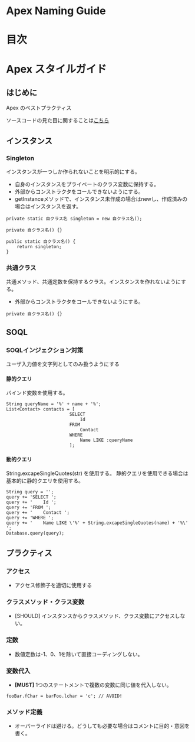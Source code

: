 # Apex Naming Guide
# 目次

# Apex スタイルガイド

## はじめに
Apex のベストプラクティス

ソースコードの見た目に関することは[こちら](apex_style.md)

## インスタンス
### Singleton
インスタンスが一つしか作られないことを明示的にする。
- 自身のインスタンスをプライベートのクラス変数に保持する。
- 外部からコンストラクタをコールできないようにする。
- getInstanceメソッドで、インスタンス未作成の場合はnewし、作成済みの場合はインスタンスを返す。

```
private static 自クラス名 singleton = new 自クラス名();

private 自クラス名() {}

public static 自クラス名() {
	return singleton;
}
```

### 共通クラス
共通メソッド、共通定数を保持するクラス。インスタンスを作れないようにする。
- 外部からコンストラクタをコールできないようにする。

```
private 自クラス名() {}
```

## SOQL
### SOQLインジェクション対策
ユーザ入力値を文字列としてのみ扱うようにする
#### 静的クエリ
バインド変数を使用する。

```
String queryName = '%' + name + '%';
List<Contact> contacts = [
                        SELECT
                            Id
                        FROM
                            Contact
                        WHERE
                            Name LIKE :queryName
                        ];
```

#### 動的クエリ
String.excapeSingleQuotes(str) を使用する。
静的クエリを使用できる場合は基本的に静的クエリを使用する。

```
String query = '';
query += 'SELECT ';
query += '    Id ';
query += 'FROM ';
query += '    Contact ';
query += 'WHERE ';
query += '    Name LIKE \'%' + String.excapeSingleQuotes(name) + '%\' ';
Database.query(query);
```

## プラクティス
### アクセス
- アクセス修飾子を適切に使用する
### クラスメソッド・クラス変数
- [SHOULD] インスタンスからクラスメソッド、クラス変数にアクセスしない。
### 定数
- 数値定数は-1、0、1を除いて直接コーディングしない。
### 変数代入
- **[MUST]** 1つのステートメントで複数の変数に同じ値を代入しない。
```
fooBar.fChar = barFoo.lchar = 'c'; // AVOID!
```
### メソッド定義
- オーバーライドは避ける。どうしても必要な場合はコメントに目的・意図を書く。

